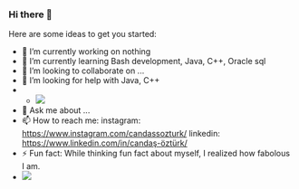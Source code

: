 ### Hi there 👋

Here are some ideas to get you started:

- 🔭 I’m currently working on nothing
- 🌱 I’m currently learning Bash development, Java, C++, Oracle sql
- 👯 I’m looking to collaborate on ...
- 🤔 I’m looking for help with Java, C++
- - <img src="https://i.pinimg.com/736x/f2/e0/0d/f2e00d6a5ba5f0af246702946544b3e5.jpg" width="auto">
- 💬 Ask me about ...
- 📫 How to reach me: instagram: https://www.instagram.com/candassozturk/ linkedin: https://www.linkedin.com/in/candaş-öztürk/ 
- ⚡ Fun fact: While thinking fun fact about myself, I realized how fabolous I am.
- <img src="https://c.tenor.com/Ff0VRngr3tgAAAAC/spongebob-nickelodeon.gif" width="auto">
